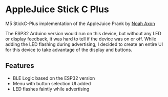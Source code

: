# AppleJuice Stick C Plus
M5 StickC-Plus implementation of the AppleJuice Prank by [Noah Axon](https://github.com/n0xa) 

The ESP32 Arduino version would run on this device, but without any LED or display feedback, it was hard to tell if the device was on or off. While adding the LED flashing during advertising, I decided to create an entire UI for this device to take advantage of the display and buttons.

## Features
* BLE Logic based on the ESP32 version
* Menu with button selection UI added
* LED flashes faintly while advertising
